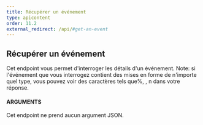 ```yaml
---
title: Récupérer un événement
type: apicontent
order: 11.2
external_redirect: /api/#get-an-event
---
```


## Récupérer un événement
Cet endpoint vous permet d'interroger les détails d'un événement.
Note: si l'événement que vous interrogez contient des mises en forme de n'importe quel type, vous pouvez voir des caractères tels que%, \, n dans votre réponse.

#### ARGUMENTS

Cet endpoint ne prend aucun argument JSON.
